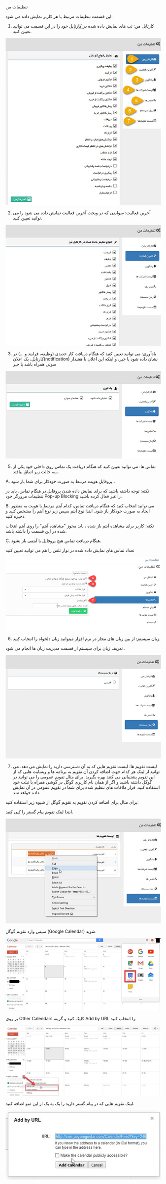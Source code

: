 ﻿## 
تنظیمات من

این قسمت تنظیمات مرتبط با هر کاربر نمایش داده می شود.

 1. کارتابل من: تب های نمایش داده شده در[ کارتابل](https://github.com/1stco/PayamGostarDocs/blob/master/help%202.5.4/home/widget/Cardboard/Cardboard.md) خود را در این قسمت می توانید تعیین کنید.
 
 
 ![](MySetting.jpg)
 
 2. آخرین فعالیت: سوابقی که در ویجت آخرین فعالیت نمایش داده می شود را می توانید تعیین کنید.

![](MySetting1.jpg)

3. یادآوری: می توانید تعیین کنید که هنگام دریافت کار جدیدی (وظیفه، فرایند و ...) در کارتابل، یک اعلان(notification) نشان داده شود یا خیر، و اینکه این اعلان با هشدار صوتی همراه باشد یا خیر

![](MySetting2.jpg)


5. تماس ها: می توانید تعیین کنید که هنگام دریافت یک تماس روی داخلی خود یکی از سه حالت زیر اتفاق بیافتد.

A. پروفایل هویت مرتبط به صورت خودکار برای شما باز شود..

نکته: توجه داشته باشید که برای نمایش داده شدن پروفایل در هنگام تماس، باید در تنظیمات مرورگر خود Pop-up Blocking را غیر فعال کرده باشید.

B. می توانید انتخاب کنید که هنگام دریافت تماس، کدام آیتم مرتبط با هویت به منظور ایجاد به صورت خودکار باز شود. ابتدا نوع آیتم سپس زیر نوع آیتم را مشخص کنید و ذخیره کنید.

نکته: کاربر برای مشاهده آیتم باز شده ، باید مجوز "مشاهده آیتم" را روی آیتم انتخاب شده در این قسمت را داشته باشد.

C. هنگام دریافت تماس هیچ پروفایل یا آیتمی باز نشود.

تعداد تماس های نمایش داده شده در نوار تلفن   را هم می توانید تعیین کنید

![](Calls.png)


6. زبان سیستم: از بین زبان های مجاز در نرم افزار میتوانید زبان دلخواه را انتخاب کنید.

تعریف  زبان  برای سیستم از قسمت مدیریت زبان ها انجام می شود .

![](MySetting5.jpg)

7. لیست تقویم ها: لیست تقویم هایی که به آن دسترسی دارید را نمایش می دهد. می توانید از لینک هر کدام جهت اضافه کردن آن تقویم به برنامه ها و وبسایت هایی که از این تقویم پشتیبانی می کنند بهره بگیرید. برای مثال تقویم عمومی را می توانید در گوگل داشته باشید و اگر از همان نام کاربری گوگل در گوشی همراه یا تبلت خود استفاده کنید. قرار ملاقات های تنظیم شده برای شما در تقویم عمومی در آن نمایش داده خواهد شد.

برای مثال برای اضافه کردن تقویم به تقویم گوگل از شیوه زیر استفاده کنید:

ابتدا لینک تقویم پیام گستر را کپی کنید.

![](MySetting7.jpg)

سپس وارد تقویم گوگل (Google Calendar) شوید.

![](MySetting8.jpg)

بر روی Other Calendars کلیک کنید و گزینه Add by URL را انتخاب کنید.

![](mysetting66.jpg)

لینک تقویم هایی که در پیام گستر دارید را یک به یک از این منو اضافه کنید.

![](mysetting77.jpg)


